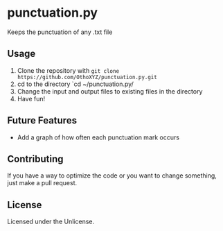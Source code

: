 # punctuation.py
Keeps the punctuation of any .txt file
## Usage
1. Clone the repository with `git clone https://github.com/OthoXYZ/punctuation.py.git`
2. cd to the directory `cd ~/punctuation.py/
3. Change the input and output files to existing files in the directory
4. Have fun!

## Future Features
- Add a graph of how often each punctuation mark occurs

## Contributing
If you have a way to optimize the code or you want to change something, just make a pull request.

## License
Licensed under the Unlicense.
